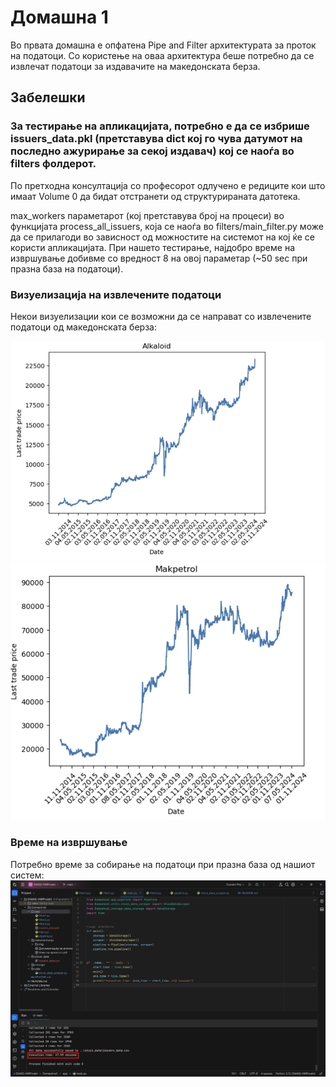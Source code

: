 # Домашна 1

Во првата домашна е опфатена Pipe and Filter архитектурата за проток на податоци.
Со користење на оваа архитектура беше потребно да се извлечат податоци за издавачите
на македонската берза.


## Забелешки
### За тестирање на апликацијата, потребно е да се избрише issuers_data.pkl (претставува dict кој го чува датумот на последно ажурирање за секој издавач) кој се наоѓа во filters фолдерот.

По претходна консултација со професорот одлучено е редиците кои што имаат Volume 0 да бидат отстранети од структурираната датотека.

max_workers параметарот (кој претставува број на процеси) во функцијата process_all_issuers, која се наоѓа во filters/main_filter.py може да се прилагоди во зависност од можностите на системот на кој ќе се користи апликацијата. При нашето тестирање, најдобро време на извршување добивме со вредност 8 на овој параметар (~50 sec при празна база на податоци).



  

### Визуелизација на извлечените податоци
Некои визуелизации кои се возможни да се направат со извлечените податоци од македонската берза:

![image](dokumentacija/img/alkaloid.png)
![image](dokumentacija/img/makpetrol.png)

### Време на извршување
Потребно време за собирање на податоци при празна база од нашиот систем:
![image](dokumentacija/img/test_run_exec_time.png)